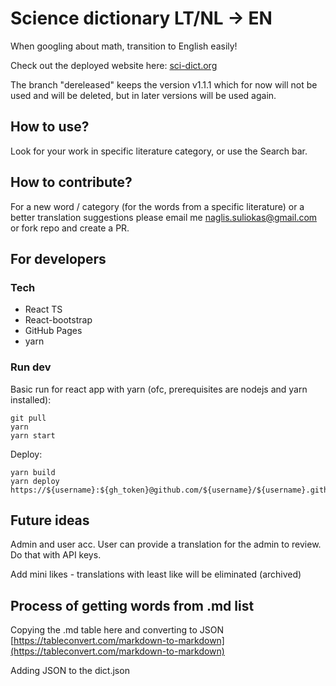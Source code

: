 # Science dictionary LT/NL -> EN

When googling about math, transition to English easily!

Check out the deployed website here: [sci-dict.org](http://sci-dict.org)

The branch "dereleased" keeps the version v1.1.1 which for now will not be used and will be deleted, but in later versions will be used again.

## How to use?

Look for your work in specific literature category, or use the Search bar.

## How to contribute?

For a new word / category (for the words from a specific literature) or
a better translation suggestions please email me [naglis.suliokas@gmail.com](mailto:naglis.suliokas@gmail.com)
or fork repo and create a PR.

## For developers

### Tech

- React TS
- React-bootstrap
- GitHub Pages
- yarn

### Run dev

Basic run for react app with yarn (ofc, prerequisites are nodejs and yarn installed):

```
git pull
yarn
yarn start
```

Deploy:

```
yarn build
yarn deploy https://${username}:${gh_token}@github.com/${username}/${username}.github.io
```

## Future ideas

Admin and user acc. User can provide a translation for the admin to review. Do that with API keys.

Add mini likes - translations with least like will be eliminated (archived)

## Process of getting words from .md list

Copying the .md table here and converting to JSON [https://tableconvert.com/markdown-to-markdown](https://tableconvert.com/markdown-to-markdown)

Adding JSON to the dict.json
